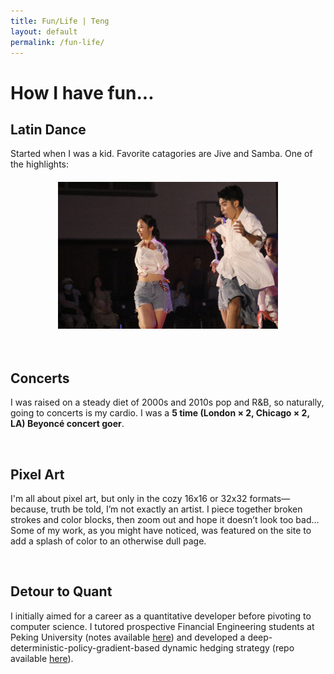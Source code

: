```yaml
---
title: Fun/Life | Teng
layout: default
permalink: /fun-life/
---
```


# How I have fun...

## Latin Dance

Started when I was a kid. Favorite catagories are Jive and Samba. One of the highlights:
<img src="/assets/img/dancing.JPG" alt="jiving" style="width: 70%; display: block; margin: 20px auto;">

<!-- ![jiving](/assets/img/dancing.JPG) -->
<br>

## Concerts
I was raised on a steady diet of 2000s and 2010s pop and R&B, so naturally, going to concerts is my cardio.
I was a **5 time (London × 2, Chicago × 2, LA) Beyoncé concert goer**.

<br>

## Pixel Art
<!--I'm all about pixel art, but only in the cozy 16x16 or 32x32 formats -because let's just say I'm no artist. piece together broken strokes and color blocks, then zoom out and hope it doesn’t look too bad... Some of my work, as you may have seen, was featured on the website as an attempt to brighten up the dull website. -->

I'm all about pixel art, but only in the cozy 16x16 or 32x32 formats—because, truth be told, I’m not exactly an artist. I piece together broken strokes and color blocks, then zoom out and hope it doesn’t look too bad... Some of my work, as you might have noticed, was featured on the site to add a splash of color to an otherwise dull page.

<br>

## Detour to Quant
I initially aimed for a career as a quantitative developer before pivoting to computer science. I tutored prospective Financial Engineering students at Peking University (notes available [here](/assets/pdf/interview.pdf)) and developed a deep-deterministic-policy-gradient-based dynamic hedging strategy (repo available [here](https://github.com/tengjiang/options-hedging-with-DDPG)).


<!-- ## My Cat
<img src="/assets/img/cat.jpg" alt="cat" style="width: 70%; display: block; margin: 20px auto;"> -->
